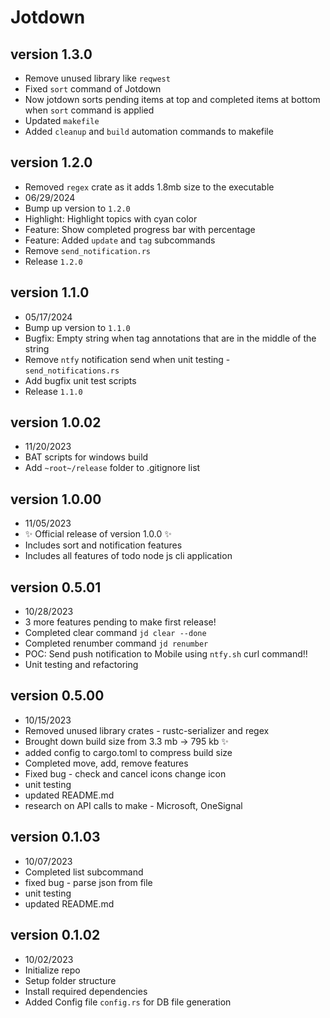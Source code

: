 # Jotdown

## version 1.3.0
- Remove unused library like `reqwest`
- Fixed `sort` command of Jotdown
- Now jotdown sorts pending items at top and completed items at bottom
  when `sort` command is applied
- Updated `makefile`
- Added `cleanup` and `build` automation commands to makefile


## version 1.2.0
- Removed `regex` crate as it adds 1.8mb size to the executable
- 06/29/2024
- Bump up version to `1.2.0`
- Highlight: Highlight topics with cyan color
- Feature: Show completed progress bar with percentage
- Feature: Added `update` and `tag` subcommands
- Remove `send_notification.rs`
- Release `1.2.0`

## version 1.1.0
- 05/17/2024
- Bump up version to `1.1.0`
- Bugfix: Empty string when tag annotations that are in the middle of the string
- Remove `ntfy` notification send when unit testing - `send_notifications.rs`
- Add bugfix unit test scripts
- Release `1.1.0`

## version 1.0.02
- 11/20/2023
- BAT scripts for windows build
- Add `~root~/release` folder to .gitignore list

## version 1.0.00
- 11/05/2023
- ✨ Official release of version 1.0.0 ✨
- Includes sort and notification features
- Includes all features of todo node js cli application

## version 0.5.01
- 10/28/2023
- 3 more features pending to make first release!
- Completed clear command `jd clear --done`
- Completed renumber command `jd renumber`
- POC: Send push notification to Mobile using `ntfy.sh` curl command!!
- Unit testing and refactoring

## version 0.5.00
- 10/15/2023
- Removed unused library crates - rustc-serializer and regex
- Brought down build size from 3.3 mb -> 795 kb ✨
- added config to cargo.toml to compress build size
- Completed move, add, remove features
- Fixed bug - check and cancel icons change icon
- unit testing
- updated README.md
- research on API calls to make - Microsoft, OneSignal

## version 0.1.03
- 10/07/2023
- Completed list subcommand
- fixed bug - parse json from file
- unit testing
- updated README.md


## version 0.1.02
- 10/02/2023
- Initialize repo
- Setup folder structure
- Install required dependencies
- Added Config file `config.rs` for DB file generation
